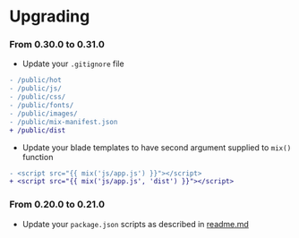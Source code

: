 # Upgrading

### From 0.30.0 to 0.31.0

* Update your `.gitignore` file

```diff
- /public/hot
- /public/js/
- /public/css/
- /public/fonts/
- /public/images/
- /public/mix-manifest.json
+ /public/dist
```

* Update your blade templates to have second argument supplied to `mix()` function

```diff
- <script src="{{ mix('js/app.js') }}"></script>
+ <script src="{{ mix('js/app.js', 'dist') }}"></script>
```

### From 0.20.0 to 0.21.0

* Update your `package.json` scripts as described in [readme.md](./readme.md)
